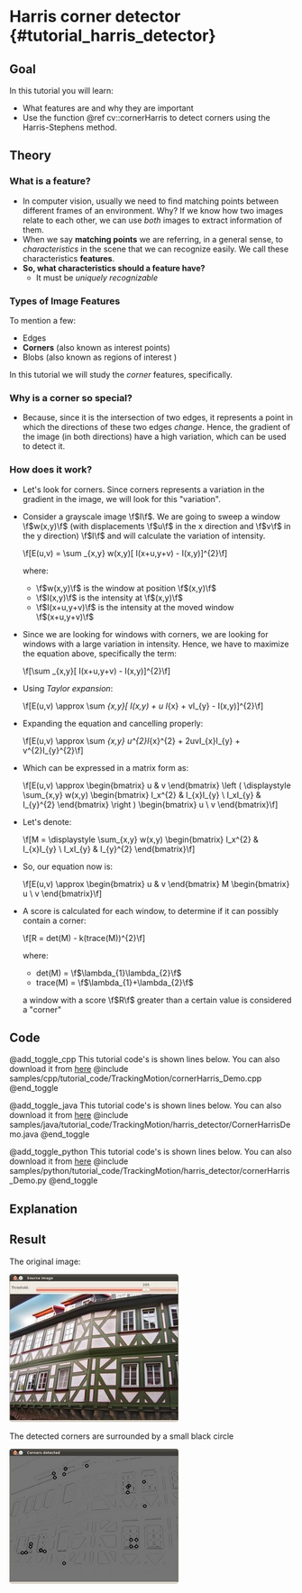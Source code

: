 Harris corner detector {#tutorial_harris_detector}
======================

Goal
----

In this tutorial you will learn:

-   What features are and why they are important
-   Use the function @ref cv::cornerHarris to detect corners using the Harris-Stephens method.

Theory
------

### What is a feature?

-   In computer vision, usually we need to find matching points between different frames of an
    environment. Why? If we know how two images relate to each other, we can use *both* images to
    extract information of them.
-   When we say **matching points** we are referring, in a general sense, to *characteristics* in
    the scene that we can recognize easily. We call these characteristics **features**.
-   **So, what characteristics should a feature have?**
    -   It must be *uniquely recognizable*

### Types of Image Features

To mention a few:

-   Edges
-   **Corners** (also known as interest points)
-   Blobs (also known as regions of interest )

In this tutorial we will study the *corner* features, specifically.

### Why is a corner so special?

-   Because, since it is the intersection of two edges, it represents a point in which the
    directions of these two edges *change*. Hence, the gradient of the image (in both directions)
    have a high variation, which can be used to detect it.

### How does it work?

-   Let's look for corners. Since corners represents a variation in the gradient in the image, we
    will look for this "variation".
-   Consider a grayscale image \f$I\f$. We are going to sweep a window \f$w(x,y)\f$ (with displacements \f$u\f$
    in the x direction and \f$v\f$ in the y direction) \f$I\f$ and will calculate the variation of
    intensity.

    \f[E(u,v) = \sum _{x,y} w(x,y)[ I(x+u,y+v) - I(x,y)]^{2}\f]

    where:

    -   \f$w(x,y)\f$ is the window at position \f$(x,y)\f$
    -   \f$I(x,y)\f$ is the intensity at \f$(x,y)\f$
    -   \f$I(x+u,y+v)\f$ is the intensity at the moved window \f$(x+u,y+v)\f$
-   Since we are looking for windows with corners, we are looking for windows with a large variation
    in intensity. Hence, we have to maximize the equation above, specifically the term:

    \f[\sum _{x,y}[ I(x+u,y+v) - I(x,y)]^{2}\f]

-   Using *Taylor expansion*:

    \f[E(u,v) \approx \sum _{x,y}[ I(x,y) + u I_{x} + vI_{y} - I(x,y)]^{2}\f]

-   Expanding the equation and cancelling properly:

    \f[E(u,v) \approx \sum _{x,y} u^{2}I_{x}^{2} + 2uvI_{x}I_{y} + v^{2}I_{y}^{2}\f]

-   Which can be expressed in a matrix form as:

    \f[E(u,v) \approx \begin{bmatrix}
                    u & v
                   \end{bmatrix}
                   \left (
           \displaystyle \sum_{x,y}
                   w(x,y)
                   \begin{bmatrix}
                    I_x^{2} & I_{x}I_{y} \\
                    I_xI_{y} & I_{y}^{2}
           \end{bmatrix}
           \right )
           \begin{bmatrix}
                    u \\
        v
                   \end{bmatrix}\f]

-   Let's denote:

    \f[M = \displaystyle \sum_{x,y}
              w(x,y)
              \begin{bmatrix}
                        I_x^{2} & I_{x}I_{y} \\
                        I_xI_{y} & I_{y}^{2}
                   \end{bmatrix}\f]

-   So, our equation now is:

    \f[E(u,v) \approx \begin{bmatrix}
                    u & v
                   \end{bmatrix}
           M
           \begin{bmatrix}
                    u \\
        v
                   \end{bmatrix}\f]

-   A score is calculated for each window, to determine if it can possibly contain a corner:

    \f[R = det(M) - k(trace(M))^{2}\f]

    where:

    -   det(M) = \f$\lambda_{1}\lambda_{2}\f$
    -   trace(M) = \f$\lambda_{1}+\lambda_{2}\f$

    a window with a score \f$R\f$ greater than a certain value is considered a "corner"

Code
----

@add_toggle_cpp
This tutorial code's is shown lines below. You can also download it from
[here](https://github.com/opencv/opencv/tree/master/samples/cpp/tutorial_code/TrackingMotion/cornerHarris_Demo.cpp)
@include samples/cpp/tutorial_code/TrackingMotion/cornerHarris_Demo.cpp
@end_toggle

@add_toggle_java
This tutorial code's is shown lines below. You can also download it from
[here](https://github.com/opencv/opencv/tree/master/samples/java/tutorial_code/TrackingMotion/harris_detector/CornerHarrisDemo.java)
@include samples/java/tutorial_code/TrackingMotion/harris_detector/CornerHarrisDemo.java
@end_toggle

@add_toggle_python
This tutorial code's is shown lines below. You can also download it from
[here](https://github.com/opencv/opencv/tree/master/samples/python/tutorial_code/TrackingMotion/harris_detector/cornerHarris_Demo.py)
@include samples/python/tutorial_code/TrackingMotion/harris_detector/cornerHarris_Demo.py
@end_toggle

Explanation
-----------

Result
------

The original image:

![](images/Harris_Detector_Original_Image.jpg)

The detected corners are surrounded by a small black circle

![](images/Harris_Detector_Result.jpg)
